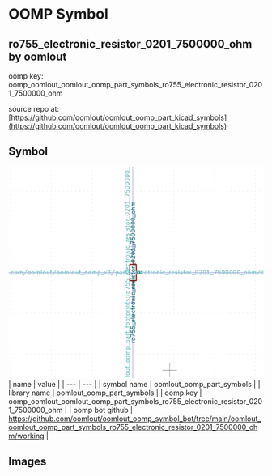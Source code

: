 # OOMP Symbol  
## ro755_electronic_resistor_0201_7500000_ohm  by oomlout  
  
oomp key: oomp_oomlout_oomlout_oomp_part_symbols_ro755_electronic_resistor_0201_7500000_ohm  
  
source repo at: [https://github.com/oomlout/oomlout_oomp_part_kicad_symbols](https://github.com/oomlout/oomlout_oomp_part_kicad_symbols)  
## Symbol  
  
[![working.png](working_600.png)](working.png)  
| name | value | 
| --- | --- | 
| symbol name | oomlout_oomp_part_symbols | 
| library name | oomlout_oomp_part_symbols | 
| oomp key | oomp_oomlout_oomlout_oomp_part_symbols_ro755_electronic_resistor_0201_7500000_ohm | 
| oomp bot github | https://github.com/oomlout/oomlout_oomp_symbol_bot/tree/main/oomlout_oomlout_oomp_part_symbols_ro755_electronic_resistor_0201_7500000_ohm/working | 
## Images  
